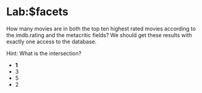# Lab:$facets

How many movies are in both the top ten highest rated movies according to the imdb.rating and the metacritic fields? We should get these results with exactly one access to the database.

Hint: What is the intersection?

- **1**
- 3
- 5
- 2

